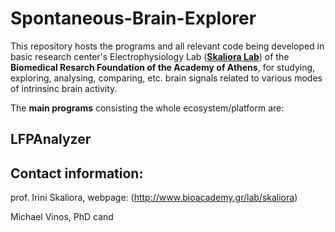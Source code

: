 # Spontaneous-Brain-Explorer

This repository hosts the programs and all relevant code being developed in basic research center's Electrophysiology Lab ([**Skaliora Lab**](http://www.bioacademy.gr/lab/skaliora)) of the **Biomedical Resarch Foundation of the Academy of Athens**, for studying, exploring, analysing, comparing, etc. brain signals related to various modes of intrinsinc brain activity.

The **main programs** consisting the whole ecosystem/platform are:

## LFPAnalyzer




## Contact information:
prof. Irini Skaliora,
webpage: (http://www.bioacademy.gr/lab/skaliora)

Michael Vinos, PhD cand
